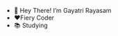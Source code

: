 - 👋 Hey There! I’m Gayatri Rayasam
- ❤️Fiery Coder
- 📚 Studying

<!---
GayatriR1085/GayatriR1085 is a ✨ special ✨ repository because its `README.md` (this file) appears on your GitHub profile.
You can click the Preview link to take a look at your changes.
--->
